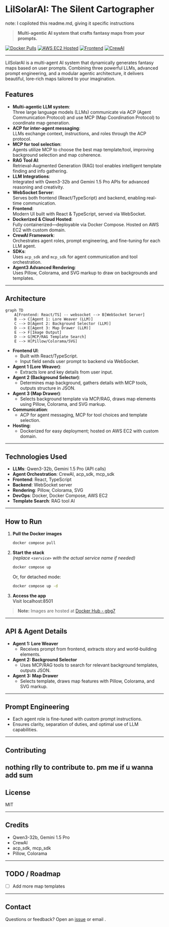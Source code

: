 # LilSolarAI: The Silent Cartographer
note: I copiloted this readme.md, giving it specific instructions
> **Multi-agentic AI system that crafts fantasy maps from your prompts.**

[![Docker Pulls](https://img.shields.io/docker/pulls/gbg7/lilsolarai)](https://hub.docker.com/u/gbg7)
[![AWS EC2 Hosted](https://img.shields.io/badge/Hosted%20on-AWS%20EC2-blue)](https://aws.amazon.com/ec2/)
[![Frontend](https://img.shields.io/badge/Frontend-React%2FTS-green)](https://react.dev/)
[![CrewAI](https://img.shields.io/badge/Agent%20Framework-crew%20ai-red)](https://www.crewai.com/)

---

LilSolarAI is a multi-agent AI system that dynamically generates fantasy maps based on user prompts. Combining three powerful LLMs, advanced prompt engineering, and a modular agentic architecture, it delivers beautiful, lore-rich maps tailored to your imagination.

## Features

- **Multi-agentic LLM system**:  
  Three large language models (LLMs) communicate via ACP (Agent Communication Protocol) and use MCP (Map Coordination Protocol) to coordinate map generation.
- **ACP for inter-agent messaging**:  
  LLMs exchange context, instructions, and roles through the ACP protocol.
- **MCP for tool selection**:  
  Agents utilize MCP to choose the best map template/tool, improving background selection and map coherence.
- **RAG Tool AI**:  
  Retrieval-Augmented Generation (RAG) tool enables intelligent template finding and info gathering.
- **LLM Integrations**:  
  Integrated with Qwen3-32b and Gemini 1.5 Pro APIs for advanced reasoning and creativity.
- **WebSocket Server**:  
  Serves both frontend (React/TypeScript) and backend, enabling real-time communication.
- **Frontend**:  
  Modern UI built with React & TypeScript, served via WebSocket.
- **Dockerized & Cloud Hosted**:  
  Fully containerized—deployable via Docker Compose. Hosted on AWS EC2 with custom domain.
- **CrewAI Framework**:  
  Orchestrates agent roles, prompt engineering, and fine-tuning for each LLM agent.
- **SDKs**:  
  Uses `acp_sdk` and `mcp_sdk` for agent communication and tool orchestration.
- **Agent3 Advanced Rendering**:  
  Uses Pillow, Colorama, and SVG markup to draw on backgrounds and templates.

---

## Architecture

```mermaid
graph TD
    A[Frontend: React/TS] -- websocket --> B[WebSocket Server]
    B --> C[Agent 1: Lore Weaver (LLM)]
    C --> D[Agent 2: Background Selector (LLM)]
    D --> E[Agent 3: Map Drawer (LLM)]
    E --> F[Image Output]
    D --> G[MCP/RAG Template Search]
    E --> H[Pillow/Colorama/SVG]
```

- **Frontend UI**:  
  - Built with React/TypeScript.  
  - Input field sends user prompt to backend via WebSocket.
- **Agent 1 (Lore Weaver)**:  
  - Extracts lore and key details from user input.
- **Agent 2 (Background Selector)**:  
  - Determines map background, gathers details with MCP tools, outputs structure in JSON.
- **Agent 3 (Map Drawer)**:  
  - Selects background template via MCP/RAG, draws map elements using Pillow, Colorama, and SVG markup.
- **Communication**:  
  - ACP for agent messaging, MCP for tool choices and template selection.
- **Hosting**:  
  - Dockerized for easy deployment; hosted on AWS EC2 with custom domain.

---

## Technologies Used

- **LLMs**: Qwen3-32b, Gemini 1.5 Pro (API calls)
- **Agent Orchestration**: CrewAI, acp_sdk, mcp_sdk
- **Frontend**: React, TypeScript
- **Backend**: WebSocket server
- **Rendering**: Pillow, Colorama, SVG
- **DevOps**: Docker, Docker Compose, AWS EC2
- **Template Search**: RAG tool AI

---

## How to Run

1. **Pull the Docker images**  
   ```bash
   docker compose pull
   ```
2. **Start the stack**  
   *(replace `<service>` with the actual service name if needed)*
   ```bash
   docker compose up
   ```
   Or, for detached mode:
   ```bash
   docker compose up -d
   ```
3. **Access the app**  
   Visit localhost:8501

> **Note:** Images are hosted at [Docker Hub - gbg7](https://hub.docker.com/u/gbg7)

---

## API & Agent Details

- **Agent 1: Lore Weaver**  
  - Receives prompt from frontend, extracts story and world-building elements.
- **Agent 2: Background Selector**  
  - Uses MCP/RAG tools to search for relevant background templates, outputs JSON.
- **Agent 3: Map Drawer**  
  - Selects template, draws map features with Pillow, Colorama, and SVG markup.

---

## Prompt Engineering

- Each agent role is fine-tuned with custom prompt instructions.
- Ensures clarity, separation of duties, and optimal use of LLM capabilities.

---

## Contributing

nothing rlly to contribute to. pm me if u wanna add sum
---

## License

MIT

---

## Credits

- Qwen3-32b, Gemini 1.5 Pro
- CrewAI
- acp_sdk, mcp_sdk
- Pillow, Colorama

---

## TODO / Roadmap
- [ ] Add more map templates

---

## Contact

Questions or feedback? Open an [issue](https://github.com/GBG7/acpmcp-/issues) or email <your-email-here>.


